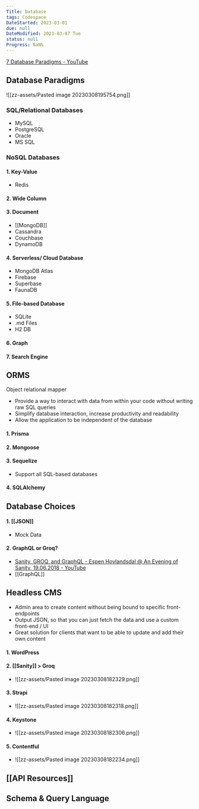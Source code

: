 ```yaml
---
Title: Database
tags: Codespace
DateStarted: 2023-03-01
due: null
DateModified: 2023-03-07 Tue
status: null
Progress: NaN%
---
```


[7 Database Paradigms - YouTube](https://www.youtube.com/watch?v=W2Z7fbCLSTw&list=PL0vfts4VzfNjQOM9VClyL5R0LeuTxlAR3&index=10)

## Database Paradigms

![[zz-assets/Pasted image 20230308195754.png]]

### SQL/Relational Databases

- MySQL
- PostgreSQL
- Oracle
- MS SQL

### NoSQL Databases

#### 1. Key-Value

- Redis

#### 2. Wide Column

#### 3. Document

- [[MongoDB]]
- Cassandra
- Couchbase
- DynamoDB

#### 4. Serverless/ Cloud Database

- MongoDB Atlas
- Firebase
- Superbase
- FaunaDB

#### 5. File-based Database

- SQLite
- .md Files
- H2 DB

#### 6. Graph

#### 7. Search Engine

## ORMS

Object relational mapper

- Provide a way to interact with data from within your code without writing raw SQL queries
- Simplify database interaction, increase productivity and readability
- Allow the application to be independent of the database

#### 1. Prisma

#### 2. Mongoose

#### 3. Sequelize

- Support all SQL-based databases

#### 4. SQLAlchemy

## Database Choices

#### 1. [[JSON]]

- Mock Data

#### 2. GraphQL or Groq?

- [Sanity, GROQ, and GraphQL - Espen Hovlandsdal @ An Evening of Sanity, 19.06.2018 - YouTube](https://www.youtube.com/watch?v=Jcfubj2zRI0)
- [[GraphQL]]

## Headless CMS

- Admin area to create content without being bound to specific front-endpoints
- Output JSON, so that you can just fetch the data and use a custom front-end / UI
- Great solution for clients that want to be able to update and add their own content

#### 1. WordPress

#### 2. [[Sanity]] > Groq

- ![[zz-assets/Pasted image 20230308182329.png]]

#### 3. Strapi

- ![[zz-assets/Pasted image 20230308182318.png]]

#### 4. Keystone

- ![[zz-assets/Pasted image 20230308182306.png]]

#### 5. Contentful

- ![[zz-assets/Pasted image 20230308182234.png]]

## [[API Resources]]

## Schema & Query Language
